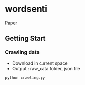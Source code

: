 # wordsenti

[Paper](http://jkiie.snu.ac.kr/index.php/journal/article/download/336/pdf)

## Getting Start
### Crawling data
- Download in current space
- Output : raw_data folder, json file
```shell
python crawling.py
```